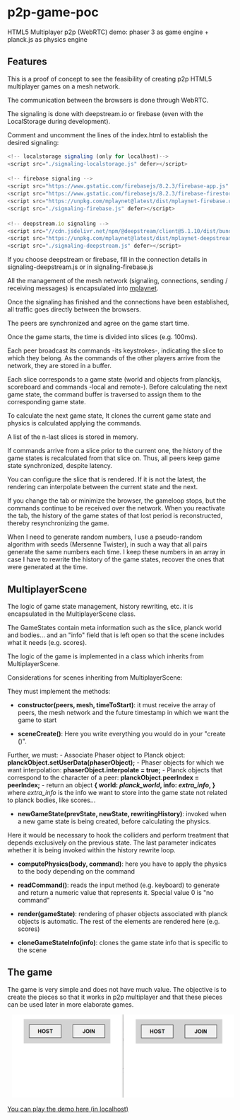 # p2p-game-poc
HTML5 Multiplayer p2p (WebRTC) demo: phaser 3 as game engine + planck.js as physics engine

## Features

This is a proof of concept to see the feasibility of creating p2p HTML5 multiplayer games on a mesh network.

The communication between the browsers is done through WebRTC.

The signaling is done with deepstream.io or firebase (even with the LocalStorage during development).

Comment and uncomment the lines of the index.html to establish the desired signaling:

```js
<!-- localstorage signaling (only for localhost)-->
<script src="./signaling-localstorage.js" defer></script>

<!-- firebase signaling -->
<script src="https://www.gstatic.com/firebasejs/8.2.3/firebase-app.js" defer></script>
<script src="https://www.gstatic.com/firebasejs/8.2.3/firebase-firestore.js" defer></script>
<script src="https://unpkg.com/mplaynet@latest/dist/mplaynet-firebase.umd.min.js" defer></script>
<script src="./signaling-firebase.js" defer></script>

<!-- deepstream.io signaling -->
<script src="//cdn.jsdelivr.net/npm/@deepstream/client@5.1.10/dist/bundle/ds.min.js" defer></script>
<script src="https://unpkg.com/mplaynet@latest/dist/mplaynet-deepstream.umd.min.js" defer></script>
<script src="./signaling-deepstream.js" defer></script>
```
If you choose deepstream or firebase, fill in the connection details in signaling-deepstream.js or in signaling-firebase.js

All the management of the mesh network (signaling, connections, sending / receiving messages) is encapsulated into [mplaynet](https://github.com/supertorpe/mplaynet).

Once the signaling has finished and the connections have been established, all traffic goes directly between the browsers.

The peers are synchronized and agree on the game start time.

Once the game starts, the time is divided into slices (e.g. 100ms).

Each peer broadcast its commands -its keystrokes-, indicating the slice to which they belong. As the commands of the other players arrive from the network, they are stored in a buffer.

Each slice corresponds to a game state (world and objects from planckjs, scoreboard and commands -local and remote-).
Before calculating the next game state, the command buffer is traversed to assign them to the corresponding game state.

To calculate the next game state, It clones the current game state and physics is calculated applying the commands.

A list of the n-last slices is stored in memory.

If commands arrive from a slice prior to the current one, the history of the game states is recalculated from that slice on. Thus, all peers keep game state synchronized, despite latency.

You can configure the slice that is rendered. If it is not the latest, the rendering can interpolate between the current state and the next.

If you change the tab or minimize the browser, the gameloop stops, but the commands continue to be received over the network. When you reactivate the tab, the history of the game states of that lost period is reconstructed, thereby resynchronizing the game.

When I need to generate random numbers, I use a pseudo-random algorithm with seeds (Mersenne Twister), in such a way that all pairs generate the same numbers each time.
I keep these numbers in an array in case I have to rewrite the history of the game states, recover the ones that were generated at the time.

## MultiplayerScene

The logic of game state management, history rewriting, etc. it is encapsulated in the MultiplayerScene class.

The GameStates contain meta information such as the slice, planck world and bodies... and an "info" field that is left open so that the scene includes what it needs (e.g. scores).

The logic of the game is implemented in a class which inherits from MultiplayerScene.

Considerations for scenes inheriting from MultiplayerScene:

They must implement the methods:

- **constructor(peers, mesh, timeToStart)**: it must receive the array of peers, the mesh network and the future timestamp in which we want the game to start

- **sceneCreate()**: Here you write everything you would do in your "create ()".

Further, we must:
    - Associate Phaser object to Planck object: **planckObject.setUserData(phaserObject);**
    - Phaser objects for which we want interpolation: **phaserObject.interpolate = true;**
    - Planck objects that correspond to the character of a peer: **planckObject.peerIndex = peerIndex;**
    - return an object **{ world: _planck_world_, info: _extra_info_, }** where _extra_info_ is the info we want to store into the game state not related to planck bodies, like scores... 

- **newGameState(prevState, newState, rewritingHistory)**: invoked when a new game state is being created, before calculating the physics.

Here it would be necessary to hook the colliders and perform treatment that depends exclusively on the previous state. The last parameter indicates whether it is being invoked within the history rewrite loop.

- **computePhysics(body, command)**: here you have to apply the physics to the body depending on the command

- **readCommand()**: reads the input method (e.g. keyboard) to generate and return a numeric value that represents it.
Special value 0 is "no command"

- **render(gameState)**: rendering of phaser objects associated with planck objects is automatic. The rest of the elements are rendered here (e.g. scores)

- **cloneGameStateInfo(info)**: clones the game state info that is specific to the scene

## The game

The game is very simple and does not have much value.
The objective is to create the pieces so that it works in p2p multiplayer and that these pieces can be used later in more elaborate games.

<img style="margin-left:10px;" src="docs/assets/demo.gif">

[You can play the demo here (in localhost)](https://supertorpe.github.io/p2p-game-poc)